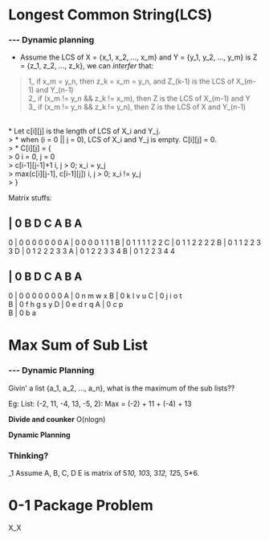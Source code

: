# Longest Common String(LCS) 
### --- Dynamic planning

* Assume the LCS of X = {x_1, x_2, ..., x_m} and Y = {y_1, y_2, ..., y_m} is Z = {z_1, z_2, ..., z_k}, we can *interfer* that:</br>
> 1_ if x_m = y_n, then z_k = x_m = y_n, and Z_(k-1) is the LCS of X_(m-1) and Y_(n-1)</br>
> 2_ if (x_m != y_n && z_k != x_m), then Z is the LCS of X_(m-1) and Y</br>
> 3_ if (x_m != y_n && z_k != y_n), then Z is the LCS of X and Y_(n-1)</br>
</br>
* Let c[i][j] is the length of LCS of X_i and Y_j.</br>
> * when (i = 0 || j = 0), LCS of X_i and Y_j is empty. C[i][j] = 0.</br>
> * C[i][j] = {</br>
>       0                           i = 0, j = 0</br>
>       c[i-1][j-1]+1               i, j > 0; x_i = y_j</br>
>       max(c[i][j-1], c[i-1][j])   i, j > 0; x_i != y_j</br>
>   }</br>

Matrix stuffs:

  | 0 B D C A B A
-----------------
0 | 0 0 0 0 0 0 0
A | 0 0 0 0 1 1 1
B | 0 1 1 1 1 2 2
C | 0 1 1 2 2 2 2
B | 0 1 1 2 2 3 3
D | 0 1 2 2 2 3 3
A | 0 1 2 2 3 3 4
B | 0 1 2 2 3 4 4



  | 0 B D C A B A
-----------------
0 | 0 0 0 0 0 0 0
A | 0 n m w x
B | 0 k l v u
C | 0 j i o t    
B | 0 f h g s y
D | 0   e d r q 
A | 0       c   p  
B | 0         b a


# Max Sum of Sub List
### --- Dynamic Planning

Givin' a list {a_1, a_2, ..., a_n}, what is the maximum of the sub lists??

Eg:
List: (-2, 11, -4, 13, -5, 2):
Max = (-2) + 11 + (-4) + 13

**Divide and counker**
O(nlogn)

**Dynamic Planning**

### Thinking?
_1 Assume A, B, C, D E is matrix of 5*10, 10*3, 3*12, 12*5, 5*6.








# 0-1 Package Problem
X_X











